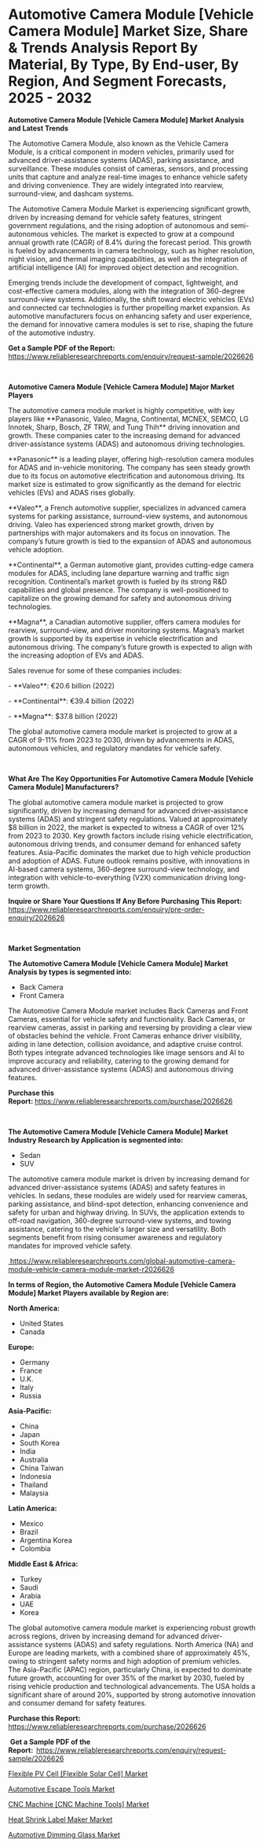 <p><h1>Automotive Camera Module [Vehicle Camera Module] Market Size, Share & Trends Analysis Report By Material, By Type, By End-user, By Region, And Segment Forecasts, 2025 - 2032</h1></p><p><strong>Automotive Camera Module [Vehicle Camera Module] Market Analysis and Latest Trends</strong></p>
<p><p>The Automotive Camera Module, also known as the Vehicle Camera Module, is a critical component in modern vehicles, primarily used for advanced driver-assistance systems (ADAS), parking assistance, and surveillance. These modules consist of cameras, sensors, and processing units that capture and analyze real-time images to enhance vehicle safety and driving convenience. They are widely integrated into rearview, surround-view, and dashcam systems.</p><p>The Automotive Camera Module Market is experiencing significant growth, driven by increasing demand for vehicle safety features, stringent government regulations, and the rising adoption of autonomous and semi-autonomous vehicles. The market is expected to grow at a compound annual growth rate (CAGR) of 8.4% during the forecast period. This growth is fueled by advancements in camera technology, such as higher resolution, night vision, and thermal imaging capabilities, as well as the integration of artificial intelligence (AI) for improved object detection and recognition.</p><p>Emerging trends include the development of compact, lightweight, and cost-effective camera modules, along with the integration of 360-degree surround-view systems. Additionally, the shift toward electric vehicles (EVs) and connected car technologies is further propelling market expansion. As automotive manufacturers focus on enhancing safety and user experience, the demand for innovative camera modules is set to rise, shaping the future of the automotive industry.</p></p>
<p><strong>Get a Sample PDF of the Report:&nbsp;</strong> <a href="https://www.reliableresearchreports.com/enquiry/request-sample/2026626?utm_campaign=123&utm_medium=2&utm_source=Github&utm_content=ia&utm_term=21012025&utm_id=automotive-camera-module-vehicle-camera-module">https://www.reliableresearchreports.com/enquiry/request-sample/2026626</a></p>
<p>&nbsp;</p>
<p><strong>Automotive Camera Module [Vehicle Camera Module] Major Market Players</strong></p>
<p><p>The automotive camera module market is highly competitive, with key players like **Panasonic, Valeo, Magna, Continental, MCNEX, SEMCO, LG Innotek, Sharp, Bosch, ZF TRW, and Tung Thih** driving innovation and growth. These companies cater to the increasing demand for advanced driver-assistance systems (ADAS) and autonomous driving technologies.</p><p>**Panasonic** is a leading player, offering high-resolution camera modules for ADAS and in-vehicle monitoring. The company has seen steady growth due to its focus on automotive electrification and autonomous driving. Its market size is estimated to grow significantly as the demand for electric vehicles (EVs) and ADAS rises globally.</p><p>**Valeo**, a French automotive supplier, specializes in advanced camera systems for parking assistance, surround-view systems, and autonomous driving. Valeo has experienced strong market growth, driven by partnerships with major automakers and its focus on innovation. The company’s future growth is tied to the expansion of ADAS and autonomous vehicle adoption.</p><p>**Continental**, a German automotive giant, provides cutting-edge camera modules for ADAS, including lane departure warning and traffic sign recognition. Continental’s market growth is fueled by its strong R&D capabilities and global presence. The company is well-positioned to capitalize on the growing demand for safety and autonomous driving technologies.</p><p>**Magna**, a Canadian automotive supplier, offers camera modules for rearview, surround-view, and driver monitoring systems. Magna’s market growth is supported by its expertise in vehicle electrification and autonomous driving. The company’s future growth is expected to align with the increasing adoption of EVs and ADAS.</p><p>Sales revenue for some of these companies includes:</p><p>- **Valeo**: €20.6 billion (2022)</p><p>- **Continental**: €39.4 billion (2022)</p><p>- **Magna**: $37.8 billion (2022)</p><p>The global automotive camera module market is projected to grow at a CAGR of 9-11% from 2023 to 2030, driven by advancements in ADAS, autonomous vehicles, and regulatory mandates for vehicle safety.</p></p>
<p>&nbsp;</p>
<p><strong>What Are The Key Opportunities For Automotive Camera Module [Vehicle Camera Module] Manufacturers?</strong></p>
<p><p>The global automotive camera module market is projected to grow significantly, driven by increasing demand for advanced driver-assistance systems (ADAS) and stringent safety regulations. Valued at approximately $8 billion in 2022, the market is expected to witness a CAGR of over 12% from 2023 to 2030. Key growth factors include rising vehicle electrification, autonomous driving trends, and consumer demand for enhanced safety features. Asia-Pacific dominates the market due to high vehicle production and adoption of ADAS. Future outlook remains positive, with innovations in AI-based camera systems, 360-degree surround-view technology, and integration with vehicle-to-everything (V2X) communication driving long-term growth.</p></p>
<p><strong>Inquire or Share Your Questions If Any Before Purchasing This Report:</strong> <a href="https://www.reliableresearchreports.com/enquiry/pre-order-enquiry/2026626?utm_campaign=123&utm_medium=2&utm_source=Github&utm_content=ia&utm_term=21012025&utm_id=automotive-camera-module-vehicle-camera-module">https://www.reliableresearchreports.com/enquiry/pre-order-enquiry/2026626</a></p>
<p>&nbsp;</p>
<p><strong>Market Segmentation</strong></p>
<p><strong>The Automotive Camera Module [Vehicle Camera Module] Market Analysis by types is segmented into:</strong></p>
<p><ul><li>Back Camera</li><li>Front Camera</li></ul></p>
<p><p>The Automotive Camera Module market includes Back Cameras and Front Cameras, essential for vehicle safety and functionality. Back Cameras, or rearview cameras, assist in parking and reversing by providing a clear view of obstacles behind the vehicle. Front Cameras enhance driver visibility, aiding in lane detection, collision avoidance, and adaptive cruise control. Both types integrate advanced technologies like image sensors and AI to improve accuracy and reliability, catering to the growing demand for advanced driver-assistance systems (ADAS) and autonomous driving features.</p></p>
<p><strong>Purchase this Report:&nbsp;</strong><a href="https://www.reliableresearchreports.com/purchase/2026626?utm_campaign=123&utm_medium=2&utm_source=Github&utm_content=ia&utm_term=21012025&utm_id=automotive-camera-module-vehicle-camera-module">https://www.reliableresearchreports.com/purchase/2026626</a></p>
<p>&nbsp;</p>
<p><strong>The Automotive Camera Module [Vehicle Camera Module] Market Industry Research by Application is segmented into:</strong></p>
<p><ul><li>Sedan</li><li>SUV</li></ul></p>
<p><p>The automotive camera module market is driven by increasing demand for advanced driver-assistance systems (ADAS) and safety features in vehicles. In sedans, these modules are widely used for rearview cameras, parking assistance, and blind-spot detection, enhancing convenience and safety for urban and highway driving. In SUVs, the application extends to off-road navigation, 360-degree surround-view systems, and towing assistance, catering to the vehicle's larger size and versatility. Both segments benefit from rising consumer awareness and regulatory mandates for improved vehicle safety.</p></p>
<p><a href="https://www.reliableresearchreports.com/global-automotive-camera-module-vehicle-camera-module-market-r2026626?utm_campaign=123&utm_medium=2&utm_source=Github&utm_content=ia&utm_term=21012025&utm_id=automotive-camera-module-vehicle-camera-module">&nbsp;https://www.reliableresearchreports.com/global-automotive-camera-module-vehicle-camera-module-market-r2026626</a></p>
<p><strong>In terms of Region, the Automotive Camera Module [Vehicle Camera Module] Market Players available by Region are:</strong></p>
<p>
    <p> <strong> North America: </strong>
        <ul>
            <li>United States</li>
            <li>Canada</li>
        </ul>
        </p> 
    <p> <strong> Europe: </strong>
        <ul>
            <li>Germany</li>
            <li>France</li>
            <li>U.K.</li>
            <li>Italy</li>
            <li>Russia</li>
        </ul>
        </p> 
    <p> <strong> Asia-Pacific: </strong>
        <ul>
            <li>China</li>
            <li>Japan</li>
            <li>South Korea</li>
            <li>India</li>
            <li>Australia</li>
            <li>China Taiwan</li>
            <li>Indonesia</li>
            <li>Thailand</li>
            <li>Malaysia</li>
        </ul>
        </p> 
    <p> <strong> Latin America: </strong>
        <ul>
            <li>Mexico</li>
            <li>Brazil</li>
            <li>Argentina Korea</li>
            <li>Colombia</li>
        </ul>
        </p> 
    <p> <strong> Middle East & Africa: </strong>
        <ul>
            <li>Turkey</li>
            <li>Saudi</li>
            <li>Arabia</li>
            <li>UAE</li>
            <li>Korea</li>
        </ul>
    </p>
    </p>
<p><p>The global automotive camera module market is experiencing robust growth across regions, driven by increasing demand for advanced driver-assistance systems (ADAS) and safety regulations. North America (NA) and Europe are leading markets, with a combined share of approximately 45%, owing to stringent safety norms and high adoption of premium vehicles. The Asia-Pacific (APAC) region, particularly China, is expected to dominate future growth, accounting for over 35% of the market by 2030, fueled by rising vehicle production and technological advancements. The USA holds a significant share of around 20%, supported by strong automotive innovation and consumer demand for safety features.</p></p>
<p><strong>Purchase this Report: </strong><a href="https://www.reliableresearchreports.com/purchase/2026626?utm_campaign=123&utm_medium=2&utm_source=Github&utm_content=ia&utm_term=21012025&utm_id=automotive-camera-module-vehicle-camera-module">https://www.reliableresearchreports.com/purchase/2026626</a></p>
<p>&nbsp;<strong>Get a Sample PDF of the Report:&nbsp;&nbsp;</strong><a href="https://www.reliableresearchreports.com/enquiry/request-sample/2026626?utm_campaign=123&utm_medium=2&utm_source=Github&utm_content=ia&utm_term=21012025&utm_id=automotive-camera-module-vehicle-camera-module">https://www.reliableresearchreports.com/enquiry/request-sample/2026626</a></p>
<p><strong></strong></p>
<p><p><a href="https://github.com/luckyshygirl/Market-Research-Report-List-7/blob/main/flexible-pv-cell-flexible-solar-cell-market.md?utm_campaign=123&utm_medium=2&utm_source=Github&utm_content=ia&utm_term=21012025&utm_id=automotive-camera-module-vehicle-camera-module">Flexible PV Cell [Flexible Solar Cell] Market</a></p><p><a href="https://github.com/birnbaumbulah0/Market-Research-Report-List-1/blob/main/automotive-escape-tools-market.md?utm_campaign=123&utm_medium=2&utm_source=Github&utm_content=ia&utm_term=21012025&utm_id=automotive-camera-module-vehicle-camera-module">Automotive Escape Tools Market</a></p><p><a href="https://github.com/petbigbeepjn/Market-Research-Report-List-1/blob/main/cnc-machine-cnc-machine-tools-market.md?utm_campaign=123&utm_medium=2&utm_source=Github&utm_content=ia&utm_term=21012025&utm_id=automotive-camera-module-vehicle-camera-module">CNC Machine [CNC Machine Tools] Market</a></p><p><a href="https://github.com/dmitriyvo6rog/Market-Research-Report-List-1/blob/main/heat-shrink-label-maker-market.md?utm_campaign=123&utm_medium=2&utm_source=Github&utm_content=ia&utm_term=21012025&utm_id=automotive-camera-module-vehicle-camera-module">Heat Shrink Label Maker Market</a></p><p><a href="https://github.com/risingtrista99259/Market-Research-Report-List-1/blob/main/automotive-dimming-glass-market.md?utm_campaign=123&utm_medium=2&utm_source=Github&utm_content=ia&utm_term=21012025&utm_id=automotive-camera-module-vehicle-camera-module">Automotive Dimming Glass Market</a></p></p>